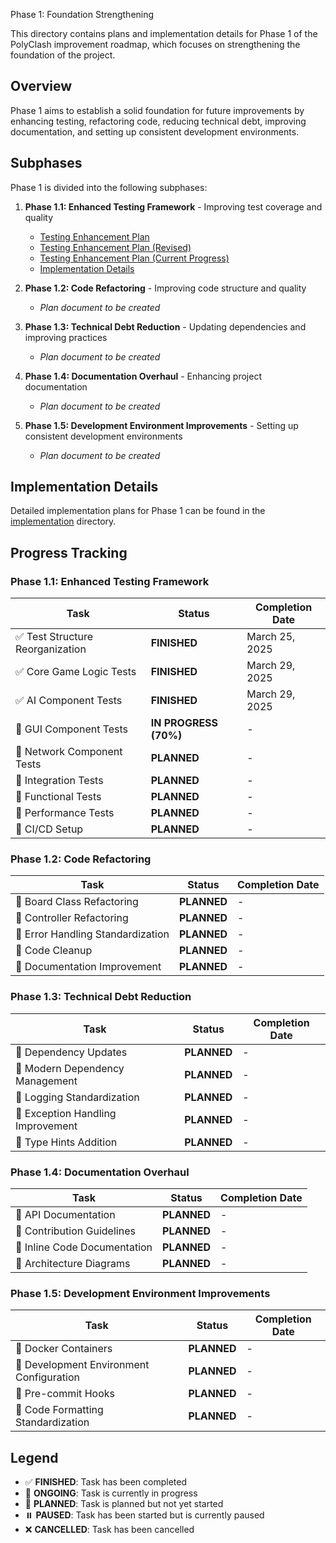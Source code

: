 Phase 1: Foundation Strengthening

This directory contains plans and implementation details for Phase 1 of the PolyClash improvement roadmap, which focuses on strengthening the foundation of the project.

## Overview

Phase 1 aims to establish a solid foundation for future improvements by enhancing testing, refactoring code, reducing technical debt, improving documentation, and setting up consistent development environments.

## Subphases

Phase 1 is divided into the following subphases:

1. **Phase 1.1: Enhanced Testing Framework** - Improving test coverage and quality
   - [Testing Enhancement Plan](phase1_testing.md)
   - [Testing Enhancement Plan (Revised)](phase1_testing_revised.md)
   - [Testing Enhancement Plan (Current Progress)](phase1_testing_revised_update.md)
   - [Implementation Details](implementation/)

2. **Phase 1.2: Code Refactoring** - Improving code structure and quality
   - *Plan document to be created*

3. **Phase 1.3: Technical Debt Reduction** - Updating dependencies and improving practices
   - *Plan document to be created*

4. **Phase 1.4: Documentation Overhaul** - Enhancing project documentation
   - *Plan document to be created*

5. **Phase 1.5: Development Environment Improvements** - Setting up consistent development environments
   - *Plan document to be created*

## Implementation Details

Detailed implementation plans for Phase 1 can be found in the [implementation](implementation/) directory.

## Progress Tracking

### Phase 1.1: Enhanced Testing Framework

| Task | Status | Completion Date |
|------|--------|----------------|
| ✅ Test Structure Reorganization | **FINISHED** | March 25, 2025 |
| ✅ Core Game Logic Tests | **FINISHED** | March 29, 2025 |
| ✅ AI Component Tests | **FINISHED** | March 29, 2025 |
| 🔄 GUI Component Tests | **IN PROGRESS (70%)** | - |
| 📅 Network Component Tests | **PLANNED** | - |
| 📅 Integration Tests | **PLANNED** | - |
| 📅 Functional Tests | **PLANNED** | - |
| 📅 Performance Tests | **PLANNED** | - |
| 📅 CI/CD Setup | **PLANNED** | - |

### Phase 1.2: Code Refactoring

| Task | Status | Completion Date |
|------|--------|----------------|
| 📅 Board Class Refactoring | **PLANNED** | - |
| 📅 Controller Refactoring | **PLANNED** | - |
| 📅 Error Handling Standardization | **PLANNED** | - |
| 📅 Code Cleanup | **PLANNED** | - |
| 📅 Documentation Improvement | **PLANNED** | - |

### Phase 1.3: Technical Debt Reduction

| Task | Status | Completion Date |
|------|--------|----------------|
| 📅 Dependency Updates | **PLANNED** | - |
| 📅 Modern Dependency Management | **PLANNED** | - |
| 📅 Logging Standardization | **PLANNED** | - |
| 📅 Exception Handling Improvement | **PLANNED** | - |
| 📅 Type Hints Addition | **PLANNED** | - |

### Phase 1.4: Documentation Overhaul

| Task | Status | Completion Date |
|------|--------|----------------|
| 📅 API Documentation | **PLANNED** | - |
| 📅 Contribution Guidelines | **PLANNED** | - |
| 📅 Inline Code Documentation | **PLANNED** | - |
| 📅 Architecture Diagrams | **PLANNED** | - |

### Phase 1.5: Development Environment Improvements

| Task | Status | Completion Date |
|------|--------|----------------|
| 📅 Docker Containers | **PLANNED** | - |
| 📅 Development Environment Configuration | **PLANNED** | - |
| 📅 Pre-commit Hooks | **PLANNED** | - |
| 📅 Code Formatting Standardization | **PLANNED** | - |

## Legend

- ✅ **FINISHED**: Task has been completed
- 🔄 **ONGOING**: Task is currently in progress
- 📅 **PLANNED**: Task is planned but not yet started
- ⏸️ **PAUSED**: Task has been started but is currently paused
- ❌ **CANCELLED**: Task has been cancelled
